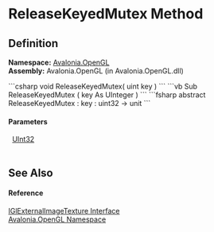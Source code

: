 # ReleaseKeyedMutex Method




## Definition
**Namespace:** <a href="N_Avalonia_OpenGL">Avalonia.OpenGL</a>  
**Assembly:** Avalonia.OpenGL (in Avalonia.OpenGL.dll)

<Tabs groupId="api-code-preview">
<TabItem value="csharp" label="C#">
```csharp
void ReleaseKeyedMutex(
	uint key
)
```
</TabItem>
<TabItem value="vb" label="VB">
```vb
Sub ReleaseKeyedMutex ( 
	key As UInteger
)
```
</TabItem>
<TabItem value="fsharp" label="F#">
```fsharp
abstract ReleaseKeyedMutex : 
        key : uint32 -> unit 
```
</TabItem>
</Tabs>



#### Parameters
<dl><dt>  <a href="https://learn.microsoft.com/dotnet/api/system.uint32" target="_blank" rel="noopener noreferrer">UInt32</a></dt><dd> </dd></dl>

## See Also


#### Reference
<a href="T_Avalonia_OpenGL_IGlExternalImageTexture">IGlExternalImageTexture Interface</a>  
<a href="N_Avalonia_OpenGL">Avalonia.OpenGL Namespace</a>  

